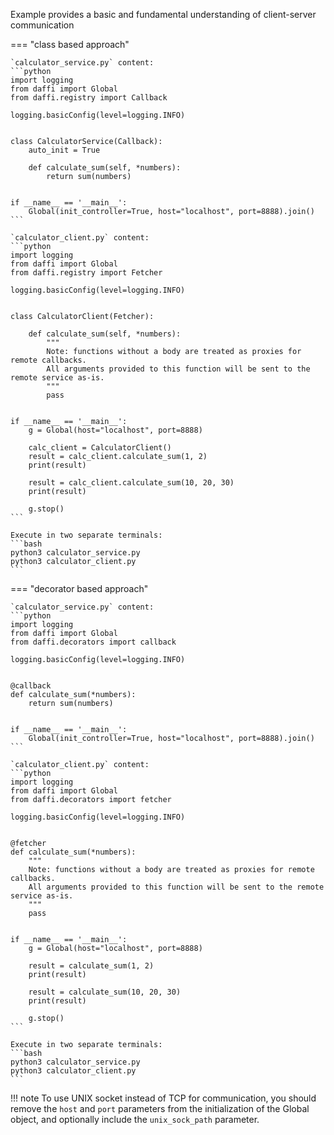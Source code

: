 Example provides a basic and fundamental understanding of client-server communication

=== "class based approach"

    `calculator_service.py` content:
    ```python
    import logging
    from daffi import Global
    from daffi.registry import Callback
    
    logging.basicConfig(level=logging.INFO)
    
    
    class CalculatorService(Callback):
        auto_init = True
    
        def calculate_sum(self, *numbers):
            return sum(numbers)
    
    
    if __name__ == '__main__':
        Global(init_controller=True, host="localhost", port=8888).join()
    ```
    
    `calculator_client.py` content:
    ```python
    import logging
    from daffi import Global
    from daffi.registry import Fetcher
    
    logging.basicConfig(level=logging.INFO)
    
    
    class CalculatorClient(Fetcher):
    
        def calculate_sum(self, *numbers):
            """
            Note: functions without a body are treated as proxies for remote callbacks.
            All arguments provided to this function will be sent to the remote service as-is.
            """
            pass
    
    
    if __name__ == '__main__':
        g = Global(host="localhost", port=8888)
    
        calc_client = CalculatorClient()
        result = calc_client.calculate_sum(1, 2)
        print(result)
    
        result = calc_client.calculate_sum(10, 20, 30)
        print(result)
    
        g.stop()
    ```
    
    Execute in two separate terminals:
    ```bash
    python3 calculator_service.py
    python3 calculator_client.py
    ```

=== "decorator based approach"

    `calculator_service.py` content:
    ```python
    import logging
    from daffi import Global
    from daffi.decorators import callback
    
    logging.basicConfig(level=logging.INFO)
    
    
    @callback
    def calculate_sum(*numbers):
        return sum(numbers)
    
    
    if __name__ == '__main__':
        Global(init_controller=True, host="localhost", port=8888).join()
    ```
    
    `calculator_client.py` content:
    ```python
    import logging
    from daffi import Global
    from daffi.decorators import fetcher
    
    logging.basicConfig(level=logging.INFO)
    
    
    @fetcher
    def calculate_sum(*numbers):
        """
        Note: functions without a body are treated as proxies for remote callbacks.
        All arguments provided to this function will be sent to the remote service as-is.
        """
        pass
    
    
    if __name__ == '__main__':
        g = Global(host="localhost", port=8888)
    
        result = calculate_sum(1, 2)
        print(result)
    
        result = calculate_sum(10, 20, 30)
        print(result)
    
        g.stop()
    ```
    
    Execute in two separate terminals:
    ```bash
    python3 calculator_service.py
    python3 calculator_client.py
    ```


!!! note 
    To use UNIX socket instead of TCP for communication, you should remove the `host` and `port` parameters from 
    the initialization of the Global object, and optionally include the `unix_sock_path` parameter.
    

